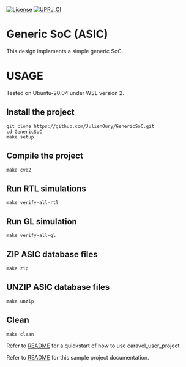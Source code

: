 [![License](https://img.shields.io/badge/License-Apache%202.0-blue.svg)](https://opensource.org/licenses/Apache-2.0) [![UPRJ_CI](https://github.com/JulienOury/GenericSoC/actions/workflows/user_project_ci.yml/badge.svg)](https://github.com/JulienOury/GenericSoC/actions/workflows/user_project_ci.yml)

# Generic SoC (ASIC)

This design implements a simple generic SoC.

# USAGE

Tested on Ubuntu-20.04 under WSL version 2.

## Install the project
```
git clone https://github.com/JulienOury/GenericSoC.git
cd GenericSoC
make setup
```
## Compile the project
```
make cve2
```
## Run RTL simulations
```
make verify-all-rtl
```
## Run GL simulation
```
make verify-all-gl
```
## ZIP ASIC database files
```
make zip
```
## UNZIP ASIC database files
```
make unzip
```
## Clean
```
make clean
```

Refer to [README](docs/source/index.rst#section-quickstart) for a quickstart of how to use caravel_user_project

Refer to [README](docs/source/index.rst) for this sample project documentation.
